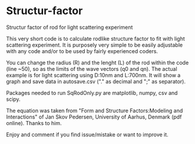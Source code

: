 # Structur-factor
Structur factor of rod for light scattering experiment

This very short code is to calculate rodlike structure factor to fit with light scattering experiment.
It is purposely very simple to be easily adjustable with any code and/or to be used by fairly experienced coders.

You can change the radius (R) and the lenght (L) of the rod within the code (line ~50), so as the limits of the wave vectors (q0 and qn).
The actual example is for light scattering using D:10nm and L:700nm. It will show a graph and save data in autosave.csv ("." as decimal and ";" as separator).

Packages needed to run SqRodOnly.py are matplotlib, numpy, csv and scipy.

The equation was taken from "Form and Structure Factors:Modeling and Interactions" of Jan Skov Pedersen, University of Aarhus, Denmark (pdf online). Thanks to him.

Enjoy and comment if you find issue/mistake or want to improve it.
